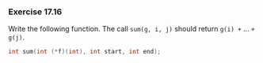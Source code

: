 ### Exercise 17.16

Write the following function. The call `sum(g, i, j)` should return `g(i) +` ...
`+ g(j)`.

```c
int sum(int (*f)(int), int start, int end);
```

